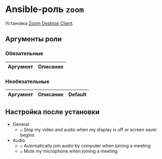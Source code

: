# Ansible-роль `zoom`

Установка [Zoom Desktop Client](https://zoom.us/).

## Аргументы роли

### Обязательные

| Аргумент | Описание
| -------- | --------

### Необязательные

| Аргумент | Описание | Default
| -------- | -------- | -------

## Настройка после установки

- General
  - `☑` Stop my video and audio when my display is off or screen saver begins
- Audio
  - `☑` Automatically join audio by computer when joining a meeting
  - `☑` Mute my microphone when joining a meeting
